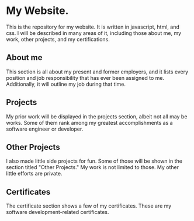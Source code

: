 # My Website.
This is the repository for my website. It is written in javascript, html, and css. I will be described in many areas of it, including those about me, my work, other projects, and my certifications.

## About me
This section is all about my present and former employers, and it lists every position and job responsibility that has ever been assigned to me. Additionally, it will outline my job during that time.

## Projects
My prior work will be displayed in the projects section, albeit not all may be works. Some of them rank among my greatest accomplishments as a software engineer or developer.

## Other Projects
I also made little side projects for fun. Some of those will be shown in the section titled "Other Projects." My work is not limited to those. My other little efforts are private.

## Certificates
The certificate section shows a few of my certificates. These are my software development-related certificates.



